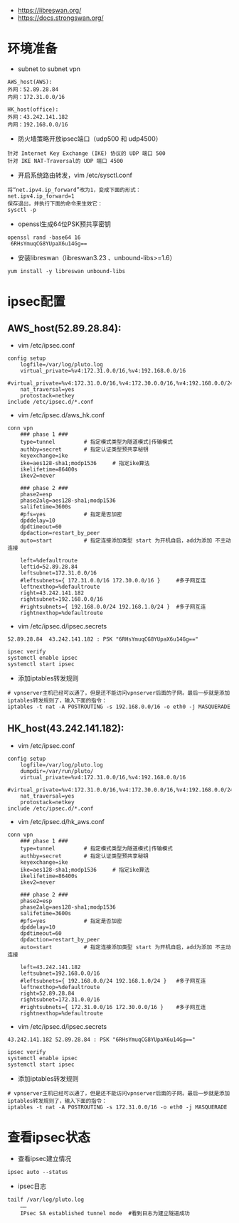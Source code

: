 * https://libreswan.org/
* https://docs.strongswan.org/

# 环境准备
* subnet to subnet vpn
```
AWS_host(AWS):
外网：52.89.28.84
内网：172.31.0.0/16

HK_host(office):
外网：43.242.141.182
内网：192.168.0.0/16
```

* 防火墙策略开放ipsec端口（udp500 和 udp4500）
```
针对 Internet Key Exchange (IKE) 协议的 UDP 端口 500
针对 IKE NAT-Traversal的 UDP 端口 4500
```

* 开启系统路由转发，vim /etc/sysctl.conf
```
将“net.ipv4.ip_forward”改为1，变成下面的形式：
net.ipv4.ip_forward=1
保存退出，并执行下面的命令来生效它：
sysctl -p
```

* openssl生成64位PSK预共享密钥
```
openssl rand -base64 16
 6RHsYmuqCG8YUpaX6u14Gg==
```

* 安装libreswan（libreswan3.23 、unbound-libs>=1.6）
```
yum install -y libreswan unbound-libs
```


# ipsec配置
## AWS_host(52.89.28.84):
* vim /etc/ipsec.conf
```
config setup
    logfile=/var/log/pluto.log
    virtual_private=%v4:172.31.0.0/16,%v4:192.168.0.0/16
    #virtual_private=%v4:172.31.0.0/16,%v4:172.30.0.0/16,%v4:192.168.0.0/24,%v4:192.168.1.0/24
    nat_traversal=yes
    protostack=netkey
include /etc/ipsec.d/*.conf
```

* vim /etc/ipsec.d/aws_hk.conf
```
conn vpn
    ### phase 1 ###
    type=tunnel         # 指定模式类型为隧道模式|传输模式
    authby=secret       # 指定认证类型预共享秘钥
    keyexchange=ike
    ike=aes128-sha1;modp1536     # 指定ike算法
    ikelifetime=86400s
    ikev2=never

    ### phase 2 ###
    phase2=esp
    phase2alg=aes128-sha1;modp1536
    salifetime=3600s
    #pfs=yes            # 指定是否加密
    dpddelay=10
    dpdtimeout=60
    dpdaction=restart_by_peer
    auto=start          # 指定连接添加类型 start 为开机自启，add为添加 不主动连接

    left=%defaultroute
    leftid=52.89.28.84
    leftsubnet=172.31.0.0/16
    #leftsubnets={ 172.31.0.0/16 172.30.0.0/16 }     #多子网互连
    leftnexthop=%defaultroute
    right=43.242.141.182
    rightsubnet=192.168.0.0/16
    #rightsubnets={ 192.168.0.0/24 192.168.1.0/24 }  #多子网互连
    rightnexthop=%defaultroute
```

* vim /etc/ipsec.d/ipsec.secrets
```
52.89.28.84  43.242.141.182 : PSK "6RHsYmuqCG8YUpaX6u14Gg=="
```

```
ipsec verify
systemctl enable ipsec
systemctl start ipsec
```

* 添加iptables转发规则
```
# vpnserver主机已经可以通了，但是还不能访问vpnserver后面的子网。最后一步就是添加iptables转发规则了，输入下面的指令：
iptables -t nat -A POSTROUTING -s 192.168.0.0/16 -o eth0 -j MASQUERADE
```

## HK_host(43.242.141.182):
* vim /etc/ipsec.conf
```
config setup
    logfile=/var/log/pluto.log
    dumpdir=/var/run/pluto/
    virtual_private=%v4:172.31.0.0/16,%v4:192.168.0.0/16
    #virtual_private=%v4:172.31.0.0/16,%v4:172.30.0.0/16,%v4:192.168.0.0/24,%v4:192.168.1.0/24
    nat_traversal=yes
    protostack=netkey
include /etc/ipsec.d/*.conf
```

* vim /etc/ipsec.d/hk_aws.conf
```
conn vpn
    ### phase 1 ###
    type=tunnel         # 指定模式类型为隧道模式|传输模式
    authby=secret       # 指定认证类型预共享秘钥
    keyexchange=ike
    ike=aes128-sha1;modp1536     # 指定ike算法
    ikelifetime=86400s
    ikev2=never

    ### phase 2 ###
    phase2=esp
    phase2alg=aes128-sha1;modp1536
    salifetime=3600s
    #pfs=yes            # 指定是否加密
    dpddelay=10
    dpdtimeout=60
    dpdaction=restart_by_peer
    auto=start          # 指定连接添加类型 start 为开机自启，add为添加 不主动连接

    left=43.242.141.182
    leftsubnet=192.168.0.0/16
    #leftsubnets={ 192.168.0.0/24 192.168.1.0/24 }   #多子网互连
    leftnexthop=%defaultroute
    right=52.89.28.84
    rightsubnet=172.31.0.0/16
    #rightsubnets={ 172.31.0.0/16 172.30.0.0/16 }    #多子网互连
    rightnexthop=%defaultroute
```

* vim /etc/ipsec.d/ipsec.secrets
```
43.242.141.182 52.89.28.84 : PSK "6RHsYmuqCG8YUpaX6u14Gg=="
```
```
ipsec verify
systemctl enable ipsec
systemctl start ipsec
```

* 添加iptables转发规则
```
# vpnserver主机已经可以通了，但是还不能访问vpnserver后面的子网。最后一步就是添加iptables转发规则了，输入下面的指令：
iptables -t nat -A POSTROUTING -s 172.31.0.0/16 -o eth0 -j MASQUERADE
```

# 查看ipsec状态
* 查看ipsec建立情况
```
ipsec auto --status
```
* ipsec日志
```
tailf /var/log/pluto.log
    ……
    IPsec SA established tunnel mode  #看到日志为建立隧道成功
```

